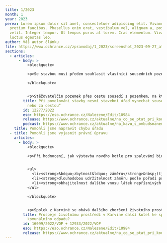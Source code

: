 ```yaml
---
title: 1/2023
month: 1
year: 2023
perex: Lorem ipsum dolor sit amet, consectetuer adipiscing elit. Vivamus ac leo
  pretium faucibus. Phasellus enim erat, vestibulum vel, aliquam a, posuere eu,
  velit. Integer tempor. Ut tempus purus at lorem. Cras elementum. Vivamus
  luctus egestas leo.
author: Váš autor článku
file: https://www.ochrance.cz/zpravodaj/1_2023/screenshot_2023-09-27_at_21.38.52.png
sections:
  - articles:
      - body: >
          <blockquote>

          <p>Se stavbou musí předem souhlasit vlastníci sousedních pozemků. Za ně soudy považují nejen vlastníka přímo sousedící nemovitosti, ale i vlastníka nemovitosti &bdquo;za potokem, nebo za cestou.&ldquo; Pokud vlastník sousedního pozemku nesouhlasí se stavbou, stavební úřad musí vést správní řízení, v němž bude soused účastníkem.</p>

          </blockquote>


          <p>Stěžovatelčin pozemek přes cestu sousedí s pozemkem, na kterém je novostavba rodinného domu. Stavební úřad novostavbu povolil zjednodušenou formou (tj. vydal společný územní souhlas a souhlas s ohlášením) a se stěžovatelkou nejednal. Stěžovatelka se tak o povolení stavby dozvěděla až poté, co stavebník začal stavět. To však již uplynula lhůta, v níž bylo možné souhlas stavebního úřadu zrušit. Přestože jsme stěžovatelce už nemohli pomoci, její podnět jsme šetřili, abychom poučili stavební úřad o správném postupu. Stavební úřad přislíbil, že svou praxi změní.</p>
        title: Při povolování stavby nesmí stavební úřad vynechat sousedy „za potokem,
          nebo za cestou“
        id: 12277/2022
        eso: https://eso.ochrance.cz/Nalezene/Edit/10984
        release: https://www.ochrance.cz/aktualne/na_co_se_ptat_pri_koupi_nemovitosti_s_tim_vam_poradi_pravnici_ombudsmana_v_novem_videu/
        podcast: https://www.ochrance.cz/aktualne/na_kavu_s_ombudsmanem_92-_dil_jak_to_chodi_ve_vazbe/
    title: Pomohli jsme napravit chybu úřadu
  - title: Pomohli jsme vyjasnit právní úpravu
    articles:
      - body: >
          <blockquote>

          <p>Při hodnocení, jak výstavba nového kotle pro spalování biomasy a komunálního odpadu v teplárně ovlivní životní prostředí (EIA), musejí úřady posoudit také:</p>


          <ul>
          	<li><strong>&bdquo;zbytnost&ldquo; záměru</strong>&nbsp;(tj. porovnat ho s jinými možnostmi likvidace komunálního odpadu v kraji),</li>
          	<li><strong>dlouhodobou udržitelnost záměru podle pořadí přednosti nakládání s odpady v kraji podle zákona o odpadech</strong>&nbsp;(spalovna může překážet přechodu na žádoucí &bdquo;cirkulární ekonomiku&ldquo;),</li>
          	<li><strong>obhajitelnost dalšího vnosu látek nepříznivých životnímu prostředí&nbsp;</strong>(vypouštění zdraví škodlivých látek do ovzduší, popel/struska a popílek)<strong>&nbsp;v již zatížené lokalitě&nbsp;</strong>(problém tzv. &bdquo;dovozu znečištění&ldquo; a legitimitu jednání investora, který má ekonomický zájem na maximálním využití kapacity svého zařízení).</li>
          </ul>

          </blockquote>


          <p>Spolek z Karviné se obává dalšího zhoršení životního prostředí v Karviné a okolí, pokud zdejší teplárna postaví nový kotel K7 pro spalování biomasy a komunálního odpadu. Namítá, že odpad pro spalování by se mohl dovážet i ze zahraničí. Souhlasili jsme se spolkem v tom, že se úřady dosud nevypořádaly s některými jeho výhradami. Ministerstvem vydané závazné stanovisko EIA však bude jedním z podkladů pro navazující rozhodnutí o změně integrovaného povolení. Pokud spolek s rozhodnutím nebude souhlasit, může proti němu podat odvolání a později případně správní žalobu proti rozhodnutí o odvolání.</p>
        title: Prospěje životnímu prostředí v Karviné další kotel ke spalování
          komunálního odpadu?
        id: 16099/2022/VOP + 12933/2022/VOP
        eso: https://eso.ochrance.cz/Nalezene/Edit/10984
        release: https://www.ochrance.cz/aktualne/na_co_se_ptat_pri_koupi_nemovitosti_s_tim_vam_poradi_pravnici_ombudsmana_v_novem_videu/
---
```

